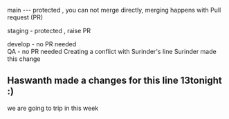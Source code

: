  main --- protected , you can not merge directly, merging happens with 
 Pull request (PR)
 
staging - protected , raise  PR 

develop - no PR needed  
QA - no PR needed
Creating a conflict with Surinder's line
Surinder made this change
## Haswanth made a changes for this line 13tonight :)
we are going to trip in this week

